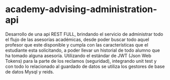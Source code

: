 ﻿# academy-advising-administration-api

Desarrollo de una api REST FULL, brindando el servicio de administrar todo el flujo de las
asesorías académicas, desde poder buscar todo aquel profesor que este disponible y cumpla con
las características que el estudiante esta solicitando, a poder llevar un historial de todo alumno que
ha tomado alguna asesoría. Utilizando el estándar de JWT (Json Web Tokens) para la parte de los
reclamos (seguridad), integrando unit test y con todo lo relacionado al guardado de datos se utiliza
los gestores de base de datos Mysql y reids.
